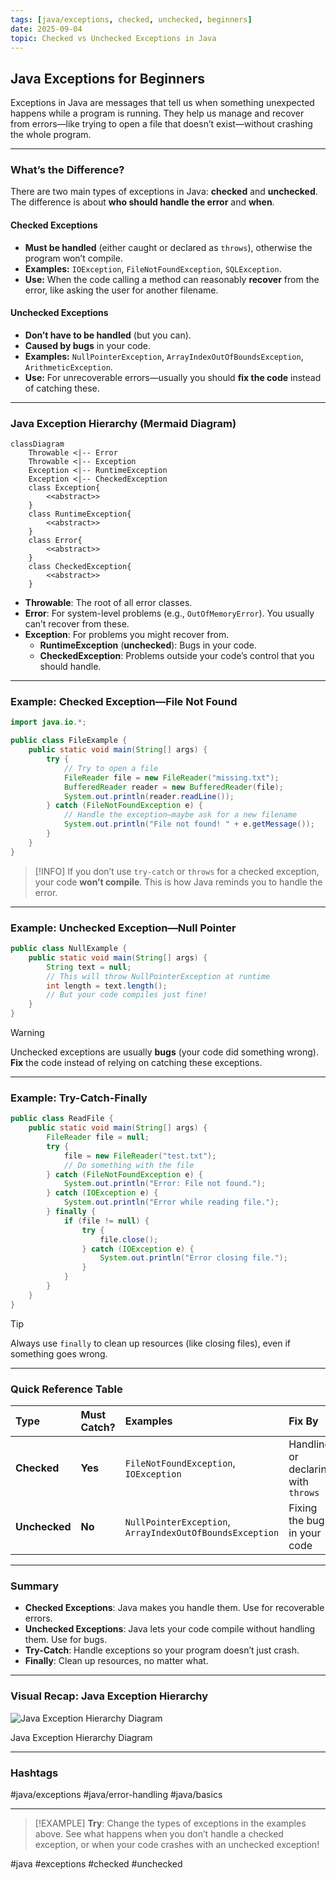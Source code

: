 ```yaml
---
tags: [java/exceptions, checked, unchecked, beginners]
date: 2025-09-04
topic: Checked vs Unchecked Exceptions in Java
---
```



## Java Exceptions for Beginners

Exceptions in Java are messages that tell us when something unexpected happens while a program is running. They help us manage and recover from errors—like trying to open a file that doesn’t exist—without crashing the whole program.

***

### What’s the Difference?

There are two main types of exceptions in Java: **checked** and **unchecked**. The difference is about **who should handle the error** and **when**.

#### Checked Exceptions

- **Must be handled** (either caught or declared as `throws`), otherwise the program won’t compile.
- **Examples:** `IOException`, `FileNotFoundException`, `SQLException`.
- **Use:** When the code calling a method can reasonably **recover** from the error, like asking the user for another filename.


#### Unchecked Exceptions

- **Don’t have to be handled** (but you can).
- **Caused by bugs** in your code.
- **Examples:** `NullPointerException`, `ArrayIndexOutOfBoundsException`, `ArithmeticException`.
- **Use:** For unrecoverable errors—usually you should **fix the code** instead of catching these.

***

### Java Exception Hierarchy (Mermaid Diagram)

```mermaid
classDiagram
    Throwable <|-- Error
    Throwable <|-- Exception
    Exception <|-- RuntimeException
    Exception <|-- CheckedException
    class Exception{
        <<abstract>>
    }
    class RuntimeException{
        <<abstract>>
    }
    class Error{
        <<abstract>>
    }
    class CheckedException{
        <<abstract>>
    }
```

- **Throwable**: The root of all error classes.
- **Error**: For system-level problems (e.g., `OutOfMemoryError`). You usually can’t recover from these.
- **Exception**: For problems you might recover from.
    - **RuntimeException** (**unchecked**): Bugs in your code.
    - **CheckedException**: Problems outside your code’s control that you should handle.

***

### Example: Checked Exception—File Not Found

```java
import java.io.*;

public class FileExample {
    public static void main(String[] args) {
        try {
            // Try to open a file
            FileReader file = new FileReader("missing.txt");
            BufferedReader reader = new BufferedReader(file);
            System.out.println(reader.readLine());
        } catch (FileNotFoundException e) {
            // Handle the exception—maybe ask for a new filename
            System.out.println("File not found! " + e.getMessage());
        }
    }
}
```

> [!INFO]
> If you don’t use `try-catch` or `throws` for a checked exception, your code **won’t compile**. This is how Java reminds you to handle the error.

***

### Example: Unchecked Exception—Null Pointer

```java
public class NullExample {
    public static void main(String[] args) {
        String text = null;
        // This will throw NullPointerException at runtime
        int length = text.length();
        // But your code compiles just fine!
    }
}
```

> [!WARNING]
> Unchecked exceptions are usually **bugs** (your code did something wrong). **Fix** the code instead of relying on catching these exceptions.

***

### Example: Try-Catch-Finally

```java
public class ReadFile {
    public static void main(String[] args) {
        FileReader file = null;
        try {
            file = new FileReader("test.txt");
            // Do something with the file
        } catch (FileNotFoundException e) {
            System.out.println("Error: File not found.");
        } catch (IOException e) {
            System.out.println("Error while reading file.");
        } finally {
            if (file != null) {
                try {
                    file.close();
                } catch (IOException e) {
                    System.out.println("Error closing file.");
                }
            }
        }
    }
}
```

> [!TIP]
> Always use `finally` to clean up resources (like closing files), even if something goes wrong.

***

### Quick Reference Table

| **Type** | **Must Catch?** | **Examples** | **Fix By** |
| :-- | :-- | :-- | :-- |
| **Checked** | **Yes** | `FileNotFoundException`, `IOException` | Handling or declaring with `throws` |
| **Unchecked** | **No** | `NullPointerException`, `ArrayIndexOutOfBoundsException` | Fixing the bug in your code |


***

### Summary

- **Checked Exceptions**: Java makes you handle them. Use for recoverable errors.
- **Unchecked Exceptions**: Java lets your code compile without handling them. Use for bugs.
- **Try-Catch**: Handle exceptions so your program doesn’t just crash.
- **Finally**: Clean up resources, no matter what.

***

### Visual Recap: Java Exception Hierarchy

![Java Exception Hierarchy Diagram](https://ppl-ai-code-interpreter-files.s3.amazonaws.com/web/direct-files/17f4786b913e372f9422a55747c3d2f1/07c371da-e0d0-40d9-8256-a59d1f3f8726/e31f788d.png)

Java Exception Hierarchy Diagram

***

### Hashtags

\#java/exceptions \#java/error-handling \#java/basics

***

> [!EXAMPLE]
> **Try**: Change the types of exceptions in the examples above. See what happens when you don’t handle a checked exception, or when your code crashes with an unchecked exception!

#java #exceptions #checked #unchecked
